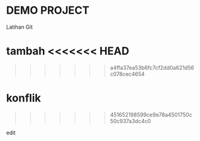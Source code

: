 # DEMO PROJECT

Latihan Git

tambah
<<<<<<< HEAD
=======
>>>>>>> a4ffa37ea53b6fc7cf2dd0a621d56c078cec4654

konflik
=======
>>>>>>> 451652198599ce9e78a4501750c50c937a3dc4c0

edit
